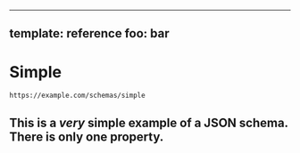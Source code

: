 
---
template: reference
foo: bar
---

# Simple
```
https://example.com/schemas/simple
```
This is a *very* simple example of a JSON schema. There is only one property.
---